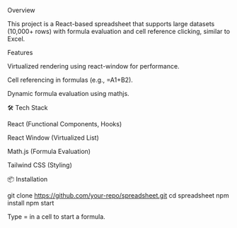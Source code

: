  Overview

This project is a React-based spreadsheet that supports large datasets (10,000+ rows) with formula evaluation and cell reference clicking, similar to Excel.

 Features

Virtualized rendering using react-window for performance.

Cell referencing in formulas (e.g., =A1+B2).

Dynamic formula evaluation using mathjs.

🛠 Tech Stack

React (Functional Components, Hooks)

React Window (Virtualized List)

Math.js (Formula Evaluation)

Tailwind CSS (Styling)

📦 Installation

git clone https://github.com/your-repo/spreadsheet.git
cd spreadsheet
npm install
npm start


Type = in a cell to start a formula.




